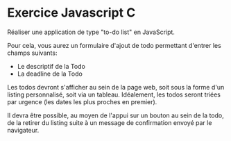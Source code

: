 # Exercice Javascript C

Réaliser une application de type "to-do list" en JavaScript.

Pour cela, vous aurez un formulaire d'ajout de todo permettant d'entrer les champs suivants: 
- Le descriptif de la Todo
- La deadline de la Todo

Les todos devront s'afficher au sein de la page web, soit sous la forme d'un listing personnalisé, soit via un tableau. Idéalement, les todos seront triées par urgence (les dates les plus proches en premier).

Il devra être possible, au moyen de l'appui sur un bouton au sein de la todo, de la retirer du listing suite à un message de confirmation envoyé par le navigateur.